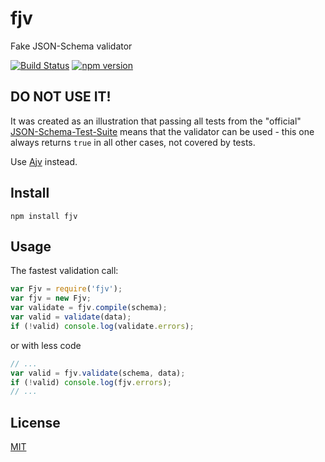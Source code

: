# fjv
Fake JSON-Schema validator

[![Build Status](https://travis-ci.org/epoberezkin/fjv.svg?branch=master)](https://travis-ci.org/epoberezkin/fjv)
[![npm version](https://badge.fury.io/js/fjv.svg)](https://www.npmjs.com/package/fjv)


## DO NOT USE IT!

It was created as an illustration that passing all tests from  the "official" [JSON-Schema-Test-Suite](https://github.com/json-schema-org/JSON-Schema-Test-Suite) means that the validator can be used - this one always returns `true` in all other cases, not covered by tests.

Use [Ajv](https://github.com/epoberezkin/ajv) instead.


## Install

```
npm install fjv
```


## Usage

The fastest validation call:

```javascript
var Fjv = require('fjv');
var fjv = new Fjv;
var validate = fjv.compile(schema);
var valid = validate(data);
if (!valid) console.log(validate.errors);
```

or with less code

```javascript
// ...
var valid = fjv.validate(schema, data);
if (!valid) console.log(fjv.errors);
// ...
```


## License

[MIT](https://github.com/epoberezkin/fjv/blob/master/LICENSE)
